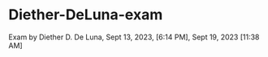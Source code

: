 # Diether-DeLuna-exam
 Exam by Diether D. De Luna, Sept 13, 2023, [6:14 PM], Sept 19, 2023 [11:38 AM]
